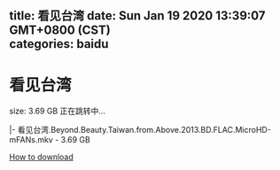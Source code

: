 
title: 看见台湾
date: Sun Jan 19 2020 13:39:07 GMT+0800 (CST)    
categories: baidu
---

# 看见台湾
size: 3.69 GB
 正在跳转中...
 
|- 看见台湾.Beyond.Beauty.Taiwan.from.Above.2013.BD.FLAC.MicroHD-mFANs.mkv - 3.69 GB

[How to download](https://bpcam.bemobtrk.com/go/2ceec3aa-1ca2-46d6-b9ff-aaa5c184517c?jno=1802)